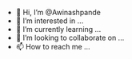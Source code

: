 - 👋 Hi, I’m @Awinashpande
- 👀 I’m interested in ...
- 🌱 I’m currently learning ...
- 💞️ I’m looking to collaborate on ...
- 📫 How to reach me ...

<!---
Awinashpande/Awinashpande is a ✨ special ✨ repository because its `README.md` (this file) appears on your GitHub profile.
You can click the Preview link to take a look at your changes.
--->
